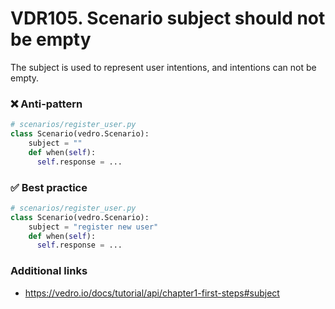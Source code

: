 # VDR105. Scenario subject should not be empty
The subject is used to represent user intentions, and intentions can not be empty.

### ❌ Anti-pattern
```python
# scenarios/register_user.py
class Scenario(vedro.Scenario):
    subject = ""
    def when(self):
      self.response = ...
```

### ✅ Best practice
```python
# scenarios/register_user.py
class Scenario(vedro.Scenario):
    subject = "register new user"
    def when(self):
      self.response = ...
```
### Additional links

- https://vedro.io/docs/tutorial/api/chapter1-first-steps#subject

